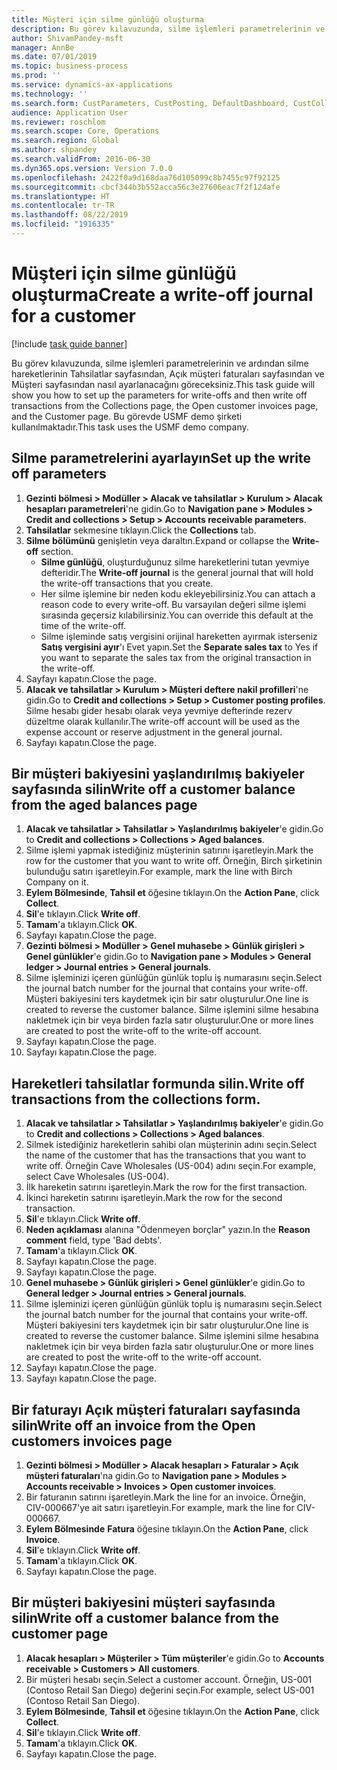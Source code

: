 ```yaml
---
title: Müşteri için silme günlüğü oluşturma
description: Bu görev kılavuzunda, silme işlemleri parametrelerinin ve ardından silme hareketlerinin Tahsilatlar sayfasından, Açık müşteri faturaları sayfasından ve Müşteri sayfasından nasıl ayarlanacağını göreceksiniz.
author: ShivamPandey-msft
manager: AnnBe
ms.date: 07/01/2019
ms.topic: business-process
ms.prod: ''
ms.service: dynamics-ax-applications
ms.technology: ''
ms.search.form: CustParameters, CustPosting, DefaultDashboard, CustCollectionsPoolsListPage, CustWriteOff, LedgerJournalTable, LedgerJournalTransDaily, CustCollections, CustOpenInvoicesListPage, CustTable
audience: Application User
ms.reviewer: roschlom
ms.search.scope: Core, Operations
ms.search.region: Global
ms.author: shpandey
ms.search.validFrom: 2016-06-30
ms.dyn365.ops.version: Version 7.0.0
ms.openlocfilehash: 2422f0a9d168daa76d105099c8b7455c97f92125
ms.sourcegitcommit: cbcf344b3b552acca56c3e27606eac7f2f124afe
ms.translationtype: HT
ms.contentlocale: tr-TR
ms.lasthandoff: 08/22/2019
ms.locfileid: "1916335"
---
```

# <a name="create-a-write-off-journal-for-a-customer"></a><span data-ttu-id="a5d3b-103">Müşteri için silme günlüğü oluşturma</span><span class="sxs-lookup"><span data-stu-id="a5d3b-103">Create a write-off journal for a customer</span></span>

[!include [task guide banner](../../includes/task-guide-banner.md)]

<span data-ttu-id="a5d3b-104">Bu görev kılavuzunda, silme işlemleri parametrelerinin ve ardından silme hareketlerinin Tahsilatlar sayfasından, Açık müşteri faturaları sayfasından ve Müşteri sayfasından nasıl ayarlanacağını göreceksiniz.</span><span class="sxs-lookup"><span data-stu-id="a5d3b-104">This task guide will show you how to set up the parameters for write-offs and then write off transactions from the Collections page, the Open customer invoices page, and the Customer page.</span></span> <span data-ttu-id="a5d3b-105">Bu görevde USMF demo şirketi kullanılmaktadır.</span><span class="sxs-lookup"><span data-stu-id="a5d3b-105">This task uses the USMF demo company.</span></span>


## <a name="set-up-the-write-off-parameters"></a><span data-ttu-id="a5d3b-106">Silme parametrelerini ayarlayın</span><span class="sxs-lookup"><span data-stu-id="a5d3b-106">Set up the write off parameters</span></span>
1. <span data-ttu-id="a5d3b-107">**Gezinti bölmesi > Modüller > Alacak ve tahsilatlar > Kurulum > Alacak hesapları parametreleri**'ne gidin.</span><span class="sxs-lookup"><span data-stu-id="a5d3b-107">Go to **Navigation pane > Modules > Credit and collections > Setup > Accounts receivable parameters**.</span></span>
2. <span data-ttu-id="a5d3b-108">**Tahsilatlar**  sekmesine tıklayın.</span><span class="sxs-lookup"><span data-stu-id="a5d3b-108">Click the **Collections** tab.</span></span>
3. <span data-ttu-id="a5d3b-109">**Silme bölümünü** genişletin veya daraltın.</span><span class="sxs-lookup"><span data-stu-id="a5d3b-109">Expand or collapse the **Write-off** section.</span></span>
    - <span data-ttu-id="a5d3b-110">**Silme günlüğü**, oluşturduğunuz silme hareketlerini tutan yevmiye defteridir.</span><span class="sxs-lookup"><span data-stu-id="a5d3b-110">The **Write-off journal** is the general journal that will hold the write-off transactions that you create.</span></span>  
    - <span data-ttu-id="a5d3b-111">Her silme işlemine bir neden kodu ekleyebilirsiniz.</span><span class="sxs-lookup"><span data-stu-id="a5d3b-111">You can attach a reason code to every write-off.</span></span> <span data-ttu-id="a5d3b-112">Bu varsayılan değeri silme işlemi sırasında geçersiz kılabilirsiniz.</span><span class="sxs-lookup"><span data-stu-id="a5d3b-112">You can override this default at the time of the write-off.</span></span>  
    - <span data-ttu-id="a5d3b-113">Silme işleminde satış vergisini orijinal hareketten ayırmak isterseniz **Satış vergisini ayır**'ı Evet yapın.</span><span class="sxs-lookup"><span data-stu-id="a5d3b-113">Set the **Separate sales tax** to Yes if you want to separate the sales tax from the original transaction in the write-off.</span></span>  
4. <span data-ttu-id="a5d3b-114">Sayfayı kapatın.</span><span class="sxs-lookup"><span data-stu-id="a5d3b-114">Close the page.</span></span>
5. <span data-ttu-id="a5d3b-115">**Alacak ve tahsilatlar > Kurulum > Müşteri deftere nakil profilleri**'ne gidin.</span><span class="sxs-lookup"><span data-stu-id="a5d3b-115">Go to **Credit and collections > Setup > Customer posting profiles**.</span></span> <span data-ttu-id="a5d3b-116">Silme hesabı gider hesabı olarak veya yevmiye defterinde rezerv düzeltme olarak kullanılır.</span><span class="sxs-lookup"><span data-stu-id="a5d3b-116">The write-off account will be used as the expense account or reserve adjustment in the general journal.</span></span>
6. <span data-ttu-id="a5d3b-117">Sayfayı kapatın.</span><span class="sxs-lookup"><span data-stu-id="a5d3b-117">Close the page.</span></span>

## <a name="write-off-a-customer-balance-from-the-aged-balances-page"></a><span data-ttu-id="a5d3b-118">Bir müşteri bakiyesini yaşlandırılmış bakiyeler sayfasında silin</span><span class="sxs-lookup"><span data-stu-id="a5d3b-118">Write off a customer balance from the aged balances page</span></span>
1. <span data-ttu-id="a5d3b-119">**Alacak ve tahsilatlar > Tahsilatlar > Yaşlandırılmış bakiyeler**'e gidin.</span><span class="sxs-lookup"><span data-stu-id="a5d3b-119">Go to **Credit and collections > Collections > Aged balances**.</span></span>
2. <span data-ttu-id="a5d3b-120">Silme işlemi yapmak istediğiniz müşterinin satırını işaretleyin.</span><span class="sxs-lookup"><span data-stu-id="a5d3b-120">Mark the row for the customer that you want to write off.</span></span> <span data-ttu-id="a5d3b-121">Örneğin, Birch şirketinin bulunduğu satırı işaretleyin.</span><span class="sxs-lookup"><span data-stu-id="a5d3b-121">For example, mark the line with Birch Company on it.</span></span>
3. <span data-ttu-id="a5d3b-122">**Eylem Bölmesinde**, **Tahsil et** öğesine tıklayın.</span><span class="sxs-lookup"><span data-stu-id="a5d3b-122">On the **Action Pane**, click **Collect**.</span></span>
4. <span data-ttu-id="a5d3b-123">**Sil**'e tıklayın.</span><span class="sxs-lookup"><span data-stu-id="a5d3b-123">Click **Write off**.</span></span>
5. <span data-ttu-id="a5d3b-124">**Tamam**'a tıklayın.</span><span class="sxs-lookup"><span data-stu-id="a5d3b-124">Click **OK**.</span></span>
6. <span data-ttu-id="a5d3b-125">Sayfayı kapatın.</span><span class="sxs-lookup"><span data-stu-id="a5d3b-125">Close the page.</span></span>
7. <span data-ttu-id="a5d3b-126">**Gezinti bölmesi > Modüller > Genel muhasebe > Günlük girişleri > Genel günlükler**'e gidin.</span><span class="sxs-lookup"><span data-stu-id="a5d3b-126">Go to **Navigation pane > Modules > General ledger > Journal entries > General journals**.</span></span>
8. <span data-ttu-id="a5d3b-127">Silme işleminizi içeren günlüğün günlük toplu iş numarasını seçin.</span><span class="sxs-lookup"><span data-stu-id="a5d3b-127">Select the journal batch number for the journal that contains your write-off.</span></span> <span data-ttu-id="a5d3b-128">Müşteri bakiyesini ters kaydetmek için bir satır oluşturulur.</span><span class="sxs-lookup"><span data-stu-id="a5d3b-128">One line is created to reverse the customer balance.</span></span> <span data-ttu-id="a5d3b-129">Silme işlemini silme hesabına nakletmek için bir veya birden fazla satır oluşturulur.</span><span class="sxs-lookup"><span data-stu-id="a5d3b-129">One or more lines are created to post the write-off to the write-off account.</span></span>  
9. <span data-ttu-id="a5d3b-130">Sayfayı kapatın.</span><span class="sxs-lookup"><span data-stu-id="a5d3b-130">Close the page.</span></span>
10. <span data-ttu-id="a5d3b-131">Sayfayı kapatın.</span><span class="sxs-lookup"><span data-stu-id="a5d3b-131">Close the page.</span></span>

## <a name="write-off-transactions-from-the-collections-form"></a><span data-ttu-id="a5d3b-132">Hareketleri tahsilatlar formunda silin.</span><span class="sxs-lookup"><span data-stu-id="a5d3b-132">Write off transactions from the collections form.</span></span>
1. <span data-ttu-id="a5d3b-133">**Alacak ve tahsilatlar > Tahsilatlar > Yaşlandırılmış bakiyeler**'e gidin.</span><span class="sxs-lookup"><span data-stu-id="a5d3b-133">Go to **Credit and collections > Collections > Aged balances**.</span></span>
2. <span data-ttu-id="a5d3b-134">Silmek istediğiniz hareketlerin sahibi olan müşterinin adını seçin.</span><span class="sxs-lookup"><span data-stu-id="a5d3b-134">Select the name of the customer that has the transactions that you want to write off.</span></span> <span data-ttu-id="a5d3b-135">Örneğin Cave Wholesales (US-004) adını seçin.</span><span class="sxs-lookup"><span data-stu-id="a5d3b-135">For example, select Cave Wholesales (US-004).</span></span>
3. <span data-ttu-id="a5d3b-136">İlk hareketin satırını işaretleyin.</span><span class="sxs-lookup"><span data-stu-id="a5d3b-136">Mark the row for the first transaction.</span></span>
4. <span data-ttu-id="a5d3b-137">İkinci hareketin satırını işaretleyin.</span><span class="sxs-lookup"><span data-stu-id="a5d3b-137">Mark the row for the second transaction.</span></span>
5. <span data-ttu-id="a5d3b-138">**Sil**'e tıklayın.</span><span class="sxs-lookup"><span data-stu-id="a5d3b-138">Click **Write off**.</span></span>
6. <span data-ttu-id="a5d3b-139">**Neden açıklaması** alanına "Ödenmeyen borçlar" yazın.</span><span class="sxs-lookup"><span data-stu-id="a5d3b-139">In the **Reason comment** field, type 'Bad debts'.</span></span>
7. <span data-ttu-id="a5d3b-140">**Tamam**'a tıklayın.</span><span class="sxs-lookup"><span data-stu-id="a5d3b-140">Click **OK**.</span></span>
8. <span data-ttu-id="a5d3b-141">Sayfayı kapatın.</span><span class="sxs-lookup"><span data-stu-id="a5d3b-141">Close the page.</span></span>
9. <span data-ttu-id="a5d3b-142">Sayfayı kapatın.</span><span class="sxs-lookup"><span data-stu-id="a5d3b-142">Close the page.</span></span>
10. <span data-ttu-id="a5d3b-143">**Genel muhasebe > Günlük girişleri > Genel günlükler**'e gidin.</span><span class="sxs-lookup"><span data-stu-id="a5d3b-143">Go to **General ledger > Journal entries > General journals**.</span></span>
11. <span data-ttu-id="a5d3b-144">Silme işleminizi içeren günlüğün günlük toplu iş numarasını seçin.</span><span class="sxs-lookup"><span data-stu-id="a5d3b-144">Select the journal batch number for the journal that contains your write-off.</span></span> <span data-ttu-id="a5d3b-145">Müşteri bakiyesini ters kaydetmek için bir satır oluşturulur.</span><span class="sxs-lookup"><span data-stu-id="a5d3b-145">One line is created to reverse the customer balance.</span></span> <span data-ttu-id="a5d3b-146">Silme işlemini silme hesabına nakletmek için bir veya birden fazla satır oluşturulur.</span><span class="sxs-lookup"><span data-stu-id="a5d3b-146">One or more lines are created to post the write-off to the write-off account.</span></span>  
12. <span data-ttu-id="a5d3b-147">Sayfayı kapatın.</span><span class="sxs-lookup"><span data-stu-id="a5d3b-147">Close the page.</span></span>
13. <span data-ttu-id="a5d3b-148">Sayfayı kapatın.</span><span class="sxs-lookup"><span data-stu-id="a5d3b-148">Close the page.</span></span>

## <a name="write-off-an-invoice-from-the-open-customers-invoices-page"></a><span data-ttu-id="a5d3b-149">Bir faturayı Açık müşteri faturaları sayfasında silin</span><span class="sxs-lookup"><span data-stu-id="a5d3b-149">Write off an invoice from the Open customers invoices page</span></span>
1. <span data-ttu-id="a5d3b-150">**Gezinti bölmesi > Modüller > Alacak hesapları > Faturalar > Açık müşteri faturaları**'na gidin.</span><span class="sxs-lookup"><span data-stu-id="a5d3b-150">Go to **Navigation pane > Modules > Accounts receivable > Invoices > Open customer invoices**.</span></span>
2. <span data-ttu-id="a5d3b-151">Bir faturanın satırını işaretleyin.</span><span class="sxs-lookup"><span data-stu-id="a5d3b-151">Mark the line for an invoice.</span></span> <span data-ttu-id="a5d3b-152">Örneğin, CIV-000667'ye ait satırı işaretleyin.</span><span class="sxs-lookup"><span data-stu-id="a5d3b-152">For example, mark the line for CIV-000667.</span></span>
3. <span data-ttu-id="a5d3b-153">**Eylem Bölmesinde** **Fatura** öğesine tıklayın.</span><span class="sxs-lookup"><span data-stu-id="a5d3b-153">On the **Action Pane**, click **Invoice**.</span></span>
4. <span data-ttu-id="a5d3b-154">**Sil**'e tıklayın.</span><span class="sxs-lookup"><span data-stu-id="a5d3b-154">Click **Write off**.</span></span>
5. <span data-ttu-id="a5d3b-155">**Tamam**'a tıklayın.</span><span class="sxs-lookup"><span data-stu-id="a5d3b-155">Click **OK**.</span></span>
6. <span data-ttu-id="a5d3b-156">Sayfayı kapatın.</span><span class="sxs-lookup"><span data-stu-id="a5d3b-156">Close the page.</span></span>

## <a name="write-off-a-customer-balance-from-the-customer-page"></a><span data-ttu-id="a5d3b-157">Bir müşteri bakiyesini müşteri sayfasında silin</span><span class="sxs-lookup"><span data-stu-id="a5d3b-157">Write off a customer balance from the customer page</span></span>
1. <span data-ttu-id="a5d3b-158">**Alacak hesapları > Müşteriler > Tüm müşteriler**'e gidin.</span><span class="sxs-lookup"><span data-stu-id="a5d3b-158">Go to **Accounts receivable > Customers > All customers**.</span></span>
2. <span data-ttu-id="a5d3b-159">Bir müşteri hesabı seçin.</span><span class="sxs-lookup"><span data-stu-id="a5d3b-159">Select a customer account.</span></span> <span data-ttu-id="a5d3b-160">Örneğin, US-001 (Contoso Retail San Diego) değerini seçin.</span><span class="sxs-lookup"><span data-stu-id="a5d3b-160">For example, select US-001 (Contoso Retail San Diego).</span></span>
3. <span data-ttu-id="a5d3b-161">**Eylem Bölmesinde**, **Tahsil et** öğesine tıklayın.</span><span class="sxs-lookup"><span data-stu-id="a5d3b-161">On the **Action Pane**, click **Collect**.</span></span>
4. <span data-ttu-id="a5d3b-162">**Sil**'e tıklayın.</span><span class="sxs-lookup"><span data-stu-id="a5d3b-162">Click **Write off**.</span></span>
5. <span data-ttu-id="a5d3b-163">**Tamam**'a tıklayın.</span><span class="sxs-lookup"><span data-stu-id="a5d3b-163">Click **OK**.</span></span>
6. <span data-ttu-id="a5d3b-164">Sayfayı kapatın.</span><span class="sxs-lookup"><span data-stu-id="a5d3b-164">Close the page.</span></span>

